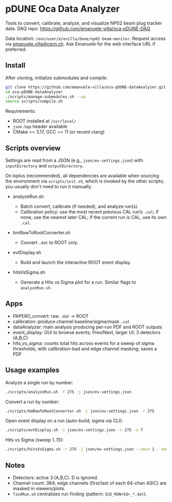 # pDUNE Oca Data Analyzer

Tools to convert, calibrate, analyze, and visualize NP02 beam plug tracker data.
DAQ repo: https://github.com/emanuele-villa/oca-pDUNE-DAQ

Data location: `/eos/user/e/evilla/dune/np02-beam-monitor`. Request access via emanuele.villa@cern.ch. Ask Emanuele for the web interface URL if preferred.

## Install

After cloning, initialize submodules and compile:

```bash
git clone https://github.com/emanuele-villa/oca-pDUNE-dataAnalyzer.git
cd oca-pDUNE-dataAnalyzer
./scripts/manage-submodules.sh --up
source scripts/compile.sh
```

Requirements:
- ROOT installed at `/usr/local/`
- `json.hpp` header available
- CMake >= 3.17, GCC >= 11 (or recent clang)

## Scripts overview

Settings are read from a JSON (e.g., `json/ev-settings.json`) with `inputDirectory` and `outputDirectory`.

On lxplus (recommended), all dependencies are available when sourcing the environment via `scripts/init.sh`, which is invoked by the other scripts; you usually don't need to run it manually.

- analyzeRun.sh
	- Batch convert, calibrate (if needed), and analyze run(s).
	- Calibration policy: use the most recent previous CAL run’s `.cal`; if none, use the nearest later CAL; if the current run is CAL, use its own `.cal`.

- bmRawToRootConverter.sh
	- Convert `.dat` to ROOT only.

- evtDisplay.sh
	- Build and launch the interactive ROOT event display.

- hitsVsSigma.sh
	- Generate a Hits vs Sigma plot for a run. Similar flags to `analyzeRun.sh`.

## Apps

- PAPERO_convert: raw `.dat` → ROOT
- calibration: produce channel baseline/sigma/mask `.cal`
- dataAnalyzer: main analysis producing per-run PDF and ROOT outputs
- event_display: GUI to browse events; Prev/Next, larger UI; 3 detectors (A,B,C)
- hits_vs_sigma: counts total hits across events for a sweep of sigma thresholds, with calibration-bad and edge channel masking; saves a PDF

## Usage examples

Analyze a single run by number:
```bash
./scripts/analyzeRun.sh -f 275 -j json/ev-settings.json
```

Convert a run by number:
```bash
./scripts/bmRawToRootConverter.sh -j json/ev-settings.json -r 275
```

Open event display on a run (auto-build; sigma via CLI):
```bash
./scripts/evtDisplay.sh -j json/ev-settings.json -r 275 -s 7
```

Hits vs Sigma (sweep 1..15):
```bash
./scripts/hitsVsSigma.sh -r 275 -j json/ev-settings.json --smin 1 --smax 15 --sstep 1
```

## Notes

- Detectors: active 3 (A,B,C). D is ignored.
- Channel count: 384; edge channels (first/last of each 64-chan ASIC) are masked in viewers/plots.
- `findRun.sh` centralizes run finding (pattern: `SCD_RUN<5d>_*.dat`).
